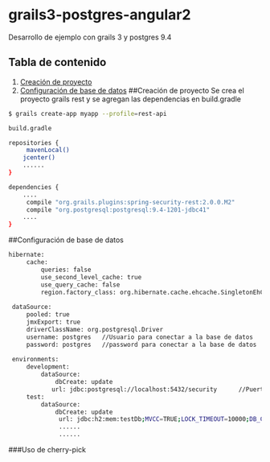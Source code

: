 # grails3-postgres-angular2
Desarrollo de ejemplo con grails 3 y postgres 9.4
## Tabla de contenido
  1. [Creación de proyecto](#crear-proyecto)
  2. [Configuración de base de datos](#Configuración-de-base-de-datos)
##Creación de proyecto
Se crea el proyecto grails rest y se agregan las dependencias en build.gradle
```bash
$ grails create-app myapp --profile=rest-api

build.gradle

repositories {
     mavenLocal()
    jcenter()
    ......
}

dependencies {
    ....
     compile "org.grails.plugins:spring-security-rest:2.0.0.M2"
     compile "org.postgresql:postgresql:9.4-1201-jdbc41"
    ....
}
```
##Configuración de base de datos
```bash
hibernate:
     cache:
         queries: false
         use_second_level_cache: true
         use_query_cache: false
         region.factory_class: org.hibernate.cache.ehcache.SingletonEhCacheRegionFactory
 
 dataSource:
     pooled: true
     jmxExport: true
     driverClassName: org.postgresql.Driver   
     username: postgres   //Usuario para conectar a la base de datos
     password: postgres   //password para conectar a la base de datos
 
 environments:
     development:
         dataSource:
             dbCreate: update
            url: jdbc:postgresql://localhost:5432/security      //Puerto y nombre de la base de datos configurada
     test:
         dataSource:
             dbCreate: update
              url: jdbc:h2:mem:testDb;MVCC=TRUE;LOCK_TIMEOUT=10000;DB_CLOSE_ON_EXIT=FALSE
              ......
              ......
```
###Uso de cherry-pick
